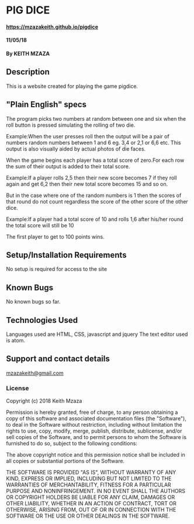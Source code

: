 # PIG DICE

#### <https://mzazakeith.github.io/pigdice>

#### 11/05/18

#### By KEITH MZAZA

## Description

This is a website created for playing the game pigdice.

## "Plain English" specs

The program picks two numbers at random between one and six when the roll button is pressed simulating the rolling  of two die.

Example:When the user presses roll then the output will be a pair of numbers random numbers between 1 and 6 eg. 3,4 or 2,1 or 6,6 etc.
This output is also visually aided by actual photos of die faces.

When the game begins each player has a total score of zero.For each row the sum of their output is added to their total score.

Example:If a player rolls 2,5 then their new score becomes 7 if they roll again and get 6,2 then their new total score becomes 15 and so on.

But in the case where one of the random numbers is 1 then the scores of that round do not count regardless the score of the other score of the other dice.

Example:If a player had a total score of 10 and rolls 1,6 after his/her round the total score will still be 10

The first player to get to 100 points wins.

## Setup/Installation Requirements

No setup is required for access to the site

## Known Bugs

No known bugs so far.

## Technologies Used

Languages used are HTML, CSS, javascript and jquery
The text editor used is atom.

## Support and contact details

mzazakeith@gmail.com

### License

Copyright (c) 2018 Keith Mzaza

Permission is hereby granted, free of charge, to any person obtaining a copy
of this software and associated documentation files (the "Software"), to deal
in the Software without restriction, including without limitation the rights
to use, copy, modify, merge, publish, distribute, sublicense, and/or sell
copies of the Software, and to permit persons to whom the Software is
furnished to do so, subject to the following conditions:

The above copyright notice and this permission notice shall be included in all
copies or substantial portions of the Software.

THE SOFTWARE IS PROVIDED "AS IS", WITHOUT WARRANTY OF ANY KIND, EXPRESS OR
IMPLIED, INCLUDING BUT NOT LIMITED TO THE WARRANTIES OF MERCHANTABILITY,
FITNESS FOR A PARTICULAR PURPOSE AND NONINFRINGEMENT. IN NO EVENT SHALL THE
AUTHORS OR COPYRIGHT HOLDERS BE LIABLE FOR ANY CLAIM, DAMAGES OR OTHER
LIABILITY, WHETHER IN AN ACTION OF CONTRACT, TORT OR OTHERWISE, ARISING FROM,
OUT OF OR IN CONNECTION WITH THE SOFTWARE OR THE USE OR OTHER DEALINGS IN THE
SOFTWARE.
